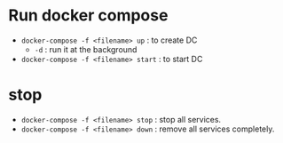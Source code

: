 # Run docker compose
- `docker-compose -f <filename> up` : to create DC
	- `-d` : run it at the background
-  `docker-compose -f <filename> start` : to start DC

# stop
- `docker-compose -f <filename> stop` : stop all services.
- `docker-compose -f <filename> down` : remove all services completely.